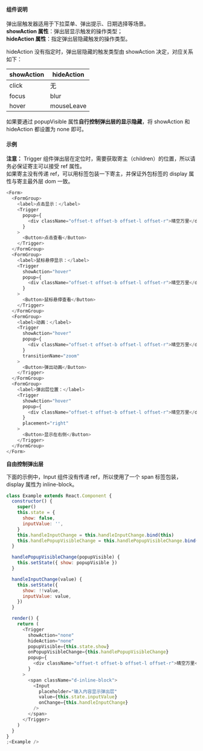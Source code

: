 #### 组件说明

弹出层触发器适用于下拉菜单、弹出提示、日期选择等场景。<br/>
**showAction 属性**：弹出层显示触发的操作类型；<br/>
**hideAction 属性**：指定弹出层隐藏触发的操作类型。

hideAction 没有指定时，弹出层隐藏的触发类型由 showAction 决定，对应关系如下：

| showAction | hideAction |
| ---------- | ---------- |
| click      | 无         |
| focus      | blur       |
| hover      | mouseLeave |

如果要通过 popupVisible 属性**自行控制弹出层的显示隐藏**，将 showAction 和 hideAction 都设置为 none 即可。

#### 示例

**注意：**
Trigger 组件弹出层在定位时，需要获取寄主（children）的位置，所以请务必保证寄主可以接受 ref 属性。<br/>
如果寄主没有传递 ref，可以用标签包装一下寄主，并保证外包标签的 display 属性与寄主最外层 dom 一致。

```javascript
<Form>
  <FormGroup>
    <label>点击显示：</label>
    <Trigger
      popup={
        <div className="offset-t offset-b offset-l offset-r">晴空万里</div>
      }
    >
      <Button>点击查看</Button>
    </Trigger>
  </FormGroup>
  <FormGroup>
    <label>鼠标悬停显示：</label>
    <Trigger
      showAction="hover"
      popup={
        <div className="offset-t offset-b offset-l offset-r">晴空万里</div>
      }
    >
      <Button>鼠标悬停查看</Button>
    </Trigger>
  </FormGroup>
  <FormGroup>
    <label>动画：</label>
    <Trigger
      showAction="hover"
      popup={
        <div className="offset-t offset-b offset-l offset-r">晴空万里</div>
      }
      transitionName="zoom"
    >
      <Button>弹出动画</Button>
    </Trigger>
  </FormGroup>
  <FormGroup>
    <label>弹出层位置：</label>
    <Trigger
      showAction="hover"
      popup={
        <div className="offset-t offset-b offset-l offset-r">晴空万里</div>
      }
      placement="right"
    >
      <Button>显示在右侧</Button>
    </Trigger>
  </FormGroup>
</Form>
```

**自由控制弹出层**

下面的示例中，Input 组件没有传递 ref，所以使用了一个 span 标签包装，display 属性为 inline-block。

```javascript
class Example extends React.Component {
  constructor() {
    super()
    this.state = {
      show: false,
      inputValue: '',
    }
    this.handleInputChange = this.handleInputChange.bind(this)
    this.handlePopupVisibleChange = this.handlePopupVisibleChange.bind(this)
  }

  handlePopupVisibleChange(popupVisible) {
    this.setState({ show: popupVisible })
  }

  handleInputChange(value) {
    this.setState({
      show: !!value,
      inputValue: value,
    })
  }

  render() {
    return (
      <Trigger
        showAction="none"
        hideAction="none"
        popupVisible={this.state.show}
        onPopupVisibleChange={this.handlePopupVisibleChange}
        popup={
          <div className="offset-t offset-b offset-l offset-r">晴空万里</div>
        }
      >
        <span className="d-inline-block">
          <Input
            placeholder="输入内容显示弹出层"
            value={this.state.inputValue}
            onChange={this.handleInputChange}
          />
        </span>
      </Trigger>
    )
  }
}
;<Example />
```
